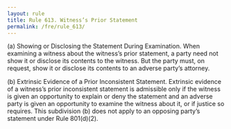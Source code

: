 ```yaml
---
layout: rule
title: Rule 613. Witness’s Prior Statement
permalink: /fre/rule_613/
---
```


(a) Showing or Disclosing the Statement During Examination. When examining a witness about the witness’s prior statement, a party need not show it or disclose its contents to the witness. But the party must, on request, show it or disclose its contents to an adverse party’s attorney.


(b) Extrinsic Evidence of a Prior Inconsistent Statement. Extrinsic evidence of a witness’s prior inconsistent statement is admissible only if the witness is given an opportunity to explain or deny the statement and an adverse party is given an opportunity to examine the witness about it, or if justice so requires. This subdivision (b) does not apply to an opposing party’s statement under Rule 801(d)(2).

